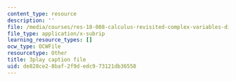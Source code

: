 ```yaml
---
content_type: resource
description: ''
file: /media/courses/res-18-008-calculus-revisited-complex-variables-differential-equations-and-linear-algebra-fall-2011/de828ce28baf2f9dedc973121db36558_GQKFkoy4VOw.srt
file_type: application/x-subrip
learning_resource_types: []
ocw_type: OCWFile
resourcetype: Other
title: 3play caption file
uid: de828ce2-8baf-2f9d-edc9-73121db36558
---
```

